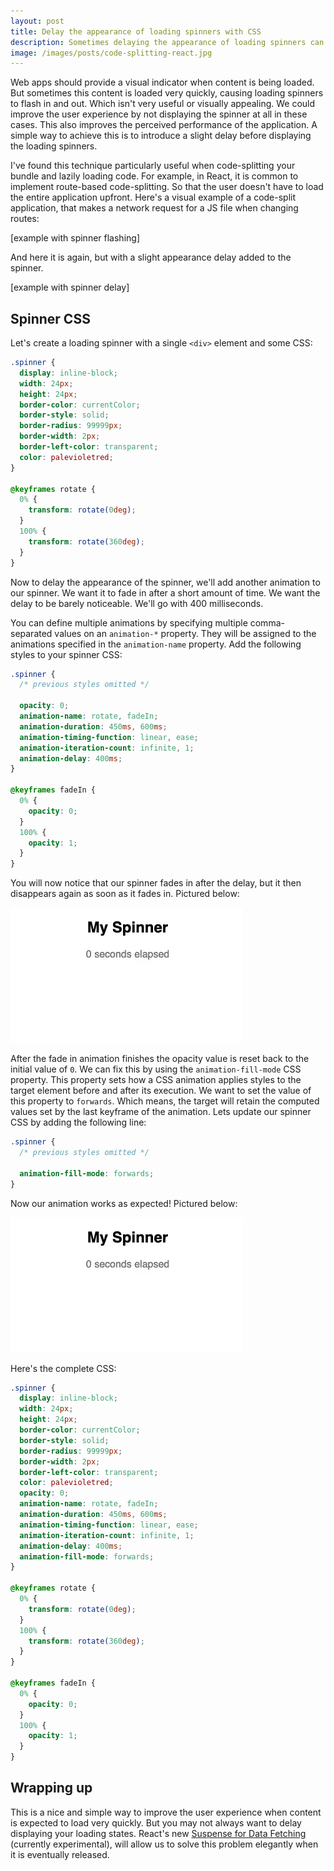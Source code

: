 ```yaml
---
layout: post
title: Delay the appearance of loading spinners with CSS
description: Sometimes delaying the appearance of loading spinners can improve the user experience of your web apps.
image: /images/posts/code-splitting-react.jpg
---
```


Web apps should provide a visual indicator when content is being loaded. But sometimes this content is loaded very quickly, causing loading spinners to flash in and out. Which isn't very useful or visually appealing. We could improve the user experience by not displaying the spinner at all in these cases. This also improves the perceived performance of the application. A simple way to achieve this is to introduce a slight delay before displaying the loading spinners.

I've found this technique particularly useful when code-splitting your bundle and lazily loading code. For example, in React, it is common to implement route-based code-splitting. So that the user doesn't have to load the entire application upfront. Here's a visual example of a code-split application, that makes a network request for a JS file when changing routes:

[example with spinner flashing]

And here it is again, but with a slight appearance delay added to the spinner.

[example with spinner delay]

## Spinner CSS

Let's create a loading spinner with a single `<div>` element and some CSS:

```css
.spinner {
  display: inline-block;
  width: 24px;
  height: 24px;
  border-color: currentColor;
  border-style: solid;
  border-radius: 99999px;
  border-width: 2px;
  border-left-color: transparent;
  color: palevioletred;
}

@keyframes rotate {
  0% {
    transform: rotate(0deg);
  }
  100% {
    transform: rotate(360deg);
  }
}
```

Now to delay the appearance of the spinner, we'll add another animation to our spinner. We want it to fade in after a short amount of time. We want the delay to be barely noticeable. We'll go with 400 milliseconds.

You can define multiple animations by specifying multiple comma-separated values on an `animation-*` property. They will be assigned to the animations specified in the `animation-name` property. Add the following styles to your spinner CSS:

```css
.spinner {
  /* previous styles omitted */

  opacity: 0;
  animation-name: rotate, fadeIn;
  animation-duration: 450ms, 600ms;
  animation-timing-function: linear, ease;
  animation-iteration-count: infinite, 1;
  animation-delay: 400ms;
}

@keyframes fadeIn {
  0% {
    opacity: 0;
  }
  100% {
    opacity: 1;
  }
}
```

You will now notice that our spinner fades in after the delay, but it then disappears again as soon as it fades in. Pictured below:

![spinner disappears](/images/posts/delay-loading-spinners/spinner1.webp)

After the fade in animation finishes the opacity value is reset back to the initial value of `0`. We can fix this by using the `animation-fill-mode` CSS property. This property sets how a CSS animation applies styles to the target element before and after its execution. We want to set the value of this property to `forwards`. Which means, the target will retain the computed values set by the last keyframe of the animation. Lets update our spinner CSS by adding the following line:

```css
.spinner {
  /* previous styles omitted */

  animation-fill-mode: forwards;
}
```

Now our animation works as expected! Pictured below:

![spinner with delay](/images/posts/delay-loading-spinners/spinner2.webp)

Here's the complete CSS:
```css
.spinner {
  display: inline-block;
  width: 24px;
  height: 24px;
  border-color: currentColor;
  border-style: solid;
  border-radius: 99999px;
  border-width: 2px;
  border-left-color: transparent;
  color: palevioletred;
  opacity: 0;
  animation-name: rotate, fadeIn;
  animation-duration: 450ms, 600ms;
  animation-timing-function: linear, ease;
  animation-iteration-count: infinite, 1;
  animation-delay: 400ms;
  animation-fill-mode: forwards;
}

@keyframes rotate {
  0% {
    transform: rotate(0deg);
  }
  100% {
    transform: rotate(360deg);
  }
}

@keyframes fadeIn {
  0% {
    opacity: 0;
  }
  100% {
    opacity: 1;
  }
}
```

## Wrapping up

This is a nice and simple way to improve the user experience when content is expected to load very quickly. But you may not always want to delay displaying your loading states. React's new [Suspense for Data Fetching](https://reactjs.org/docs/concurrent-mode-suspense.html) (currently experimental), will allow us to solve this problem elegantly when it is eventually released.
